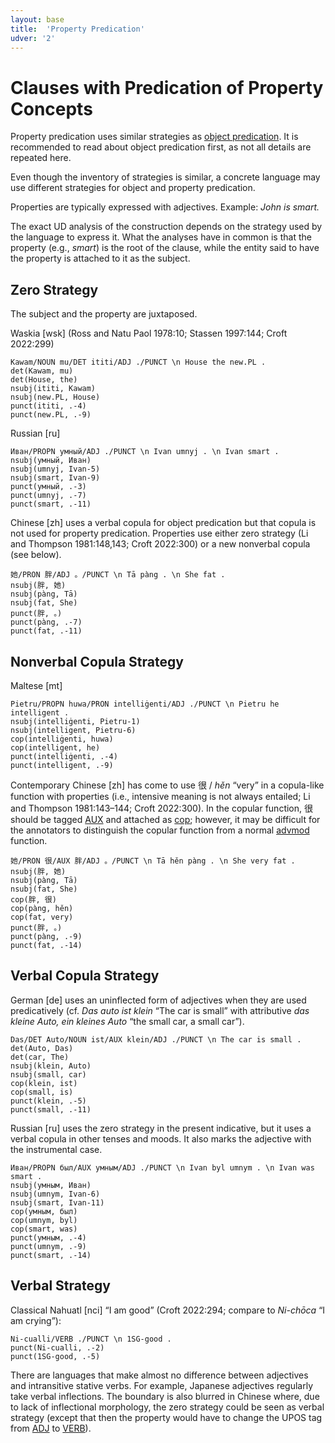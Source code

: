 ```yaml
---
layout: base
title:  'Property Predication'
udver: '2'
---
```


# Clauses with Predication of Property Concepts

Property predication uses similar strategies as [object
predication](object_predication.html). It is recommended to read about object
predication first, as not all details are repeated here.

Even though the inventory of strategies is similar, a concrete language may
use different strategies for object and property predication.

Properties are typically expressed with adjectives. Example: _John is smart._

The exact UD analysis of the construction depends on the strategy used by the
language to express it. What the analyses have in common is that the property
(e.g., _smart_) is the root of the clause, while the entity said to have the
property is attached to it as the subject.

## Zero Strategy

The subject and the property are juxtaposed.

Waskia [wsk] (Ross and Natu Paol 1978:10; Stassen 1997:144; Croft 2022:299)

~~~ sdparse
Kawam/NOUN mu/DET ititi/ADJ ./PUNCT \n House the new.PL .
det(Kawam, mu)
det(House, the)
nsubj(ititi, Kawam)
nsubj(new.PL, House)
punct(ititi, .-4)
punct(new.PL, .-9)
~~~

Russian [ru]

~~~ sdparse
Иван/PROPN умный/ADJ ./PUNCT \n Ivan umnyj . \n Ivan smart .
nsubj(умный, Иван)
nsubj(umnyj, Ivan-5)
nsubj(smart, Ivan-9)
punct(умный, .-3)
punct(umnyj, .-7)
punct(smart, .-11)
~~~

Chinese [zh] uses a verbal copula for object predication but that copula is
not used for property predication. Properties use either zero strategy (Li
and Thompson 1981:148,143; Croft 2022:300) or a new nonverbal copula (see
below).

~~~ sdparse
她/PRON 胖/ADJ 。/PUNCT \n Tā pàng . \n She fat .
nsubj(胖, 她)
nsubj(pàng, Tā)
nsubj(fat, She)
punct(胖, 。)
punct(pàng, .-7)
punct(fat, .-11)
~~~

## Nonverbal Copula Strategy

Maltese [mt]

~~~ sdparse
Pietru/PROPN huwa/PRON intelliġenti/ADJ ./PUNCT \n Pietru he intelligent .
nsubj(intelliġenti, Pietru-1)
nsubj(intelligent, Pietru-6)
cop(intelliġenti, huwa)
cop(intelligent, he)
punct(intelliġenti, .-4)
punct(intelligent, .-9)
~~~

Contemporary Chinese [zh] has come to use 很 / _hěn_ “very” in a copula-like
function with properties (i.e., intensive meaning is not always entailed; Li
and Thompson 1981:143–144; Croft 2022:300). In the copular function, 很 should
be tagged [AUX]() and attached as [cop](); however, it may be difficult for
the annotators to distinguish the copular function from a normal [advmod]()
function.

~~~ sdparse
她/PRON 很/AUX 胖/ADJ 。/PUNCT \n Tā hěn pàng . \n She very fat .
nsubj(胖, 她)
nsubj(pàng, Tā)
nsubj(fat, She)
cop(胖, 很)
cop(pàng, hěn)
cop(fat, very)
punct(胖, 。)
punct(pàng, .-9)
punct(fat, .-14)
~~~

## Verbal Copula Strategy

German [de] uses an uninflected form of adjectives when they are used
predicatively (cf. _Das auto ist klein_ “The car is small” with attributive
_das kleine Auto, ein kleines Auto_ “the small car, a small car”).

~~~ sdparse
Das/DET Auto/NOUN ist/AUX klein/ADJ ./PUNCT \n The car is small .
det(Auto, Das)
det(car, The)
nsubj(klein, Auto)
nsubj(small, car)
cop(klein, ist)
cop(small, is)
punct(klein, .-5)
punct(small, .-11)
~~~

Russian [ru] uses the zero strategy in the present indicative, but it uses a
verbal copula in other tenses and moods. It also marks the adjective with the
instrumental case.

~~~ sdparse
Иван/PROPN был/AUX умным/ADJ ./PUNCT \n Ivan byl umnym . \n Ivan was smart .
nsubj(умным, Иван)
nsubj(umnym, Ivan-6)
nsubj(smart, Ivan-11)
cop(умным, был)
cop(umnym, byl)
cop(smart, was)
punct(умным, .-4)
punct(umnym, .-9)
punct(smart, .-14)
~~~

## Verbal Strategy

Classical Nahuatl [nci] “I am good” (Croft 2022:294; compare to _Ni-chōca_ “I
am crying”):

~~~ sdparse
Ni-cualli/VERB ./PUNCT \n 1SG-good .
punct(Ni-cualli, .-2)
punct(1SG-good, .-5)
~~~

There are languages that make almost no difference between adjectives and
intransitive stative verbs. For example, Japanese adjectives regularly take
verbal inflections. The boundary is also blurred in Chinese where, due to
lack of inflectional morphology, the zero strategy could be seen as verbal
strategy (except that then the property would have to change the UPOS tag
from [ADJ]() to [VERB]()).
